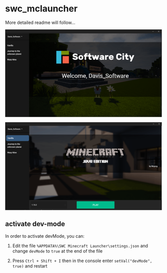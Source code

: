 # swc_mclauncher

More detailed readme will follow...

![pic1](_gitresources/preview1.png)

![pic1](_gitresources/preview2.png)

## activate dev-mode

In order to activate devMode, you can:

1. Edit the file `%APPDATA%\SWC Minecraft Launcher\settings.json` and
  change `devMode` to `true` at the end of the file
  
2. Press `Ctrl + Shift + I` then in the console enter `setVal("devMode", true)` and restart
